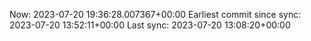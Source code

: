 Now: 2023-07-20 19:36:28.007367+00:00 Earliest commit since sync: 2023-07-20 13:52:11+00:00 Last sync: 2023-07-20 13:08:20+00:00
